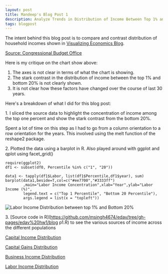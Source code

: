 ```yaml
---
layout: post
title: Mandeep's Blog Post 1
description: Analyze Trends in Distribution of Income Between Top 1% and Bottom 20%
tags: blogpost
---
```


The intent behind this blog post is to compare and contrast distribution of household incomes shown in [Visualizing Economics Blog](http://visualizingeconomics.com/blog?tag=Congressional+Budget+Office).

[Source: Congressional Budget Office](http://www.cbo.gov/publication/43373) 

Here is my critique on the chart show above:

<ol> 
	<li> The axes is not clear in terms of what the chart is showing. </li>
	<li> The stark contrast in the distribution of income between the top 1% and bottom 20% is not clearly shown. </li>
	<li> It is not clear how these factors have changed over the course of last 30 years. </li> 
</ol>

Here's a breakdown of what I did for this blog post:

1\. I sliced the source data to highlight the concentration of income among the top one percent and show the stark contrast from the bottom 20%.

Spent a lot of time on this step as I had to go from a column orientation to a row orientation for the years. This involved using the melt function of the reshape2 package.

2\. Plotted the data using a barplot in R. Also played around with ggplot and qplot using facet_grid()
```{r chunkLabel}
require(ggplot2)
df1 <- subset(df0, Percentile %in% c("1", "20"))

data1 <- tapply(df1$Labor, list(df1$Percentile,df1$year), sum)
barplot(data1,beside=T,col=c("#ee7700","#3333ff")
        ,main="Labor Income Concentration",xlab="Year",ylab="Labor Income (%)",
        legend.text = c("Top 1 Percentile", "Bottom 20 Percentile"),
        args.legend = list(x = "topleft"))
```
![Labor Income Distribution between top 1% and Bottom 20%](https://github.com/msingh4674/edav/tree/gh-pages/edav%20hw1/CapitalIncome.png?raw=true)

3\. [Source code in R](https://github.com/msingh4674/edav/tree/gh-pages/edav%20hw1/blog p1.R) to see the various sources of income across the different populations

[Capital Income Distribution](https://github.com/msingh4674/edav/tree/gh-pages/edav%20hw1/CapitalIncome.png)

[Capital Gains Distribution](https://github.com/msingh4674/edav/tree/gh-pages/edav%20hw1/CapitalGain.png)

[Business Income Distribution](https://github.com/msingh4674/edav/tree/gh-pages/edav%20hw1/Business.png)

[Labor Income Distribution](https://github.com/msingh4674/edav/tree/gh-pages/edav%20hw1/Labor.png)







